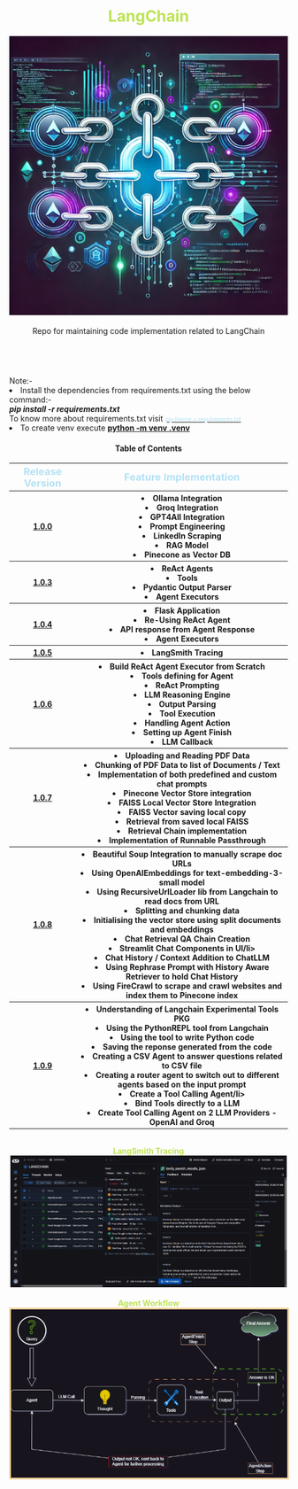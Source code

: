 <center>
<h1><font color="#bde356"><b>LangChain</b></font><br></h1>
<img src="/assets/langchain-repo.webp" width="600" title="LangSmith Tracing">
<br><br>
</center>
<body>
<header>Repo for maintaining code implementation related to LangChain</header>
<br>
Note:- 
<li>
      Install the dependencies from requirements.txt using the below command:- <br>
      <b><i>pip install -r requirements.txt</i></b><br>
      To know more about requirements.txt visit 
      <a href="https://medium.com/@sim30217/pip-freeze-requirements-txt-993eb433ab0b">
        <font size = "1" color="b3e1f5">pip freeze > requirements.txt</font>
      </a>
</li>
<li>
      To create venv execute <b><u>python -m venv .venv</u></b>
</li>

<div align="center">
    <h4>Table of Contents</h4>
    <table>
        <tr>
            <th><font size="4" color="b3e1f5">Release Version</font></th>
            <th><font size="4" color="b3e1f5">Feature Implementation</font></th>
        </tr>
        <tr>
            <th><a href="https://github.com/arkapatra31/langchain/releases/tag/v1.0.0">1.0.0</a></th>
            <th>
                <li>Ollama Integration</li>
                <li>Groq Integration</li>
                <li>GPT4All Integration</li>
                <li>Prompt Engineering</li>
                <li>LinkedIn Scraping</li>
                <li>RAG Model</li>
                <li>Pinecone as Vector DB</li>
            </th>
        </tr>
        <tr>
            <th><a href="https://github.com/arkapatra31/langchain/releases/tag/v1.0.3">1.0.3</a></th>
            <th>
                <li>ReAct Agents</li>
                <li>Tools</li>
                <li>Pydantic Output Parser</li>
                <li>Agent Executors</li>
            </th>
        </tr>
        <tr>
            <th><a href="https://github.com/arkapatra31/langchain/releases/tag/v1.0.4">1.0.4</a></th>
            <th>
                <li>Flask Application</li>
                <li>Re-Using ReAct Agent</li>
                <li>API response from Agent Response</li>
                <li>Agent Executors</li>
            </th>
        </tr>
        <tr>
            <th><a href="https://github.com/arkapatra31/langchain/releases/tag/v1.0.5">1.0.5</a></th>
            <th>
                <li>LangSmith Tracing</li>                
            </th>
        </tr>
        <tr>
            <th><a href="https://github.com/arkapatra31/langchain/releases/tag/v1.0.6">1.0.6</a></th>
            <th>
                <li>Build ReAct Agent Executor from Scratch</li>
                <li>Tools defining for Agent</li>
                <li>ReAct Prompting</li>
                <li>LLM Reasoning Engine</li>
                <li>Output Parsing</li>
                <li>Tool Execution</li>
                <li>Handling Agent Action</li>
                <li>Setting up Agent Finish</li>
                <li>LLM Callback</li>
            </th>
        </tr>
        <tr>
            <th><a href="https://github.com/arkapatra31/langchain/releases/tag/v1.0.7">1.0.7</a></th>
            <th>
                <li>Uploading and Reading PDF Data</li>
                <li>Chunking of PDF Data to list of Documents / Text</li>
                <li>Implementation of both predefined and custom chat prompts</li>
                <li>Pinecone Vector Store integration</li>
                <li>FAISS Local Vector Store Integration</li>
                <li>FAISS Vector saving local copy</li>
                <li>Retrieval from saved local FAISS</li>
                <li>Retrieval Chain implementation</li>
                <li>Implementation of Runnable Passthrough</li>
            </th>
        </tr>
        <tr>
            <th><a href="https://github.com/arkapatra31/langchain/releases/tag/v1.0.8">1.0.8</a></th>
            <th>
                <li>Beautiful Soup Integration to manually scrape doc URLs</li>
                <li>Using OpenAIEmbeddings for text-embedding-3-small model</li>
                <li>Using RecursiveUrlLoader lib from Langchain to read docs from URL</li>
                <li>Splitting and chunking data</li>
                <li>Initialising the vector store using split documents and embeddings</li>
                <li>Chat Retrieval QA Chain Creation</li>
                <li>Streamlit Chat Components in UI/li>
                <li>Chat History / Context Addition to ChatLLM</li>
                <li>Using Rephrase Prompt with History Aware Retriever to hold Chat History</li>
                <li>Using FireCrawl to scrape and crawl websites and index them to Pinecone index</li>
            </th>
        </tr>
        <tr>
            <th><a href="https://github.com/arkapatra31/langchain/releases/tag/v1.0.9">1.0.9</a></th>
            <th>
                <li>Understanding of Langchain Experimental Tools PKG</li>
                <li>Using the PythonREPL tool from Langchain</li>
                <li>Using the tool to write Python code</li>
                <li>Saving the reponse generated from the code</li>
                <li>Creating a CSV Agent to answer questions related to CSV file</li>
                <li>Creating a router agent to switch out to different agents based on the input prompt</li>
                <li>Create a Tool Calling Agent/li>
                <li>Bind Tools directly to a LLM</li>
                <li>Create Tool Calling Agent on 2 LLM Providers - OpenAI and Groq</li>
            </th>
        </tr>
    </table>
<br>
<font color="#bde356"><b>LangSmith Tracing</b></font><br>
<img src="/assets/LangSmith_Tracing.png" width="500" title="LangSmith Tracing">
<br><br>
<font color="#bde356"><b>Agent Workflow</b></font><br>
<img src="/assets/ReActAgentExecutionWorkflow.drawio.png" style='border:3px solid #f2d096' width="500px" title="Agent Workflow"/>
<br><br>
</div>
</body>
